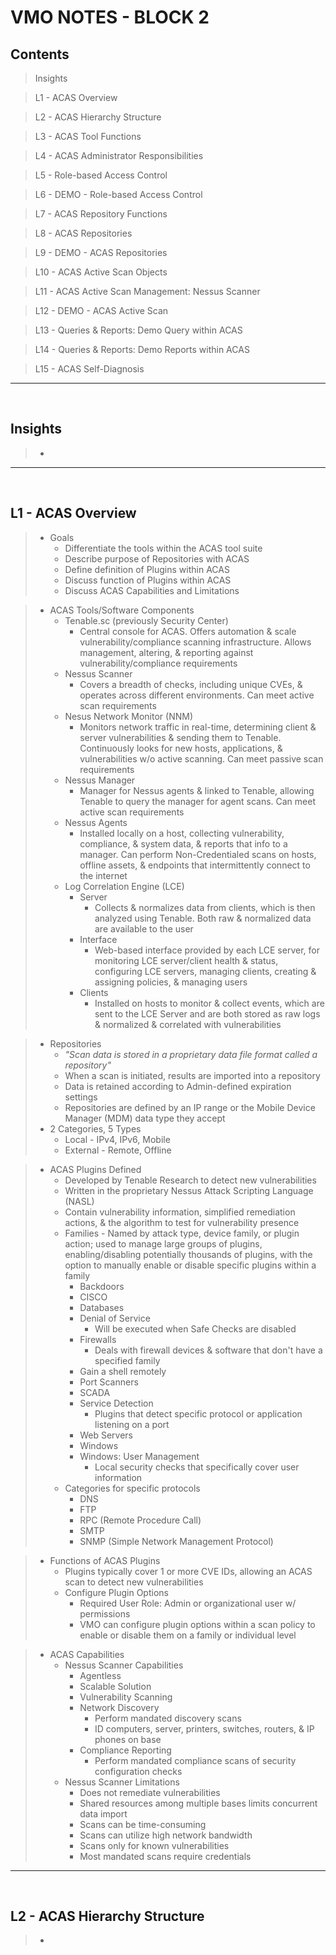 VMO NOTES - BLOCK 2
===================

Contents
--------

> Insights

> L1 - ACAS Overview

> L2 - ACAS Hierarchy Structure

> L3 - ACAS Tool Functions

> L4 - ACAS Administrator Responsibilities

> L5 - Role-based Access Control

> L6 - DEMO - Role-based Access Control

> L7 - ACAS Repository Functions

> L8 - ACAS Repositories

> L9 - DEMO - ACAS Repositories

> L10 - ACAS Active Scan Objects

> L11 - ACAS Active Scan Management: Nessus Scanner

> L12 - DEMO - ACAS Active Scan

> L13 - Queries & Reports: Demo Query within ACAS

> L14 - Queries & Reports: Demo Reports within ACAS

> L15 - ACAS Self-Diagnosis

---

<br>

## Insights

> - 

---

<br>

## L1 - ACAS Overview

> - Goals
>   - Differentiate the tools within the ACAS tool suite
>   - Describe purpose of Repositories with ACAS
>   - Define definition of Plugins within ACAS
>   - Discuss function of Plugins within ACAS
>   - Discuss ACAS Capabilities and Limitations

> - ACAS Tools/Software Components
>   - Tenable.sc (previously Security Center)
>       - Central console for ACAS. Offers automation & scale vulnerability/compliance scanning infrastructure. Allows management, altering, & reporting against vulnerability/compliance requirements
>   - Nessus Scanner
>       - Covers a breadth of checks, including unique CVEs, & operates across different environments. Can meet active scan requirements
>   - Nesus Network Monitor (NNM)
>       - Monitors network traffic in real-time, determining client & server vulnerabilities & sending them to Tenable. Continuously looks for new hosts, applications, & vulnerabilities w/o active scanning. Can meet passive scan requirements
>   - Nessus Manager
>       - Manager for Nessus agents & linked to Tenable, allowing Tenable to query the manager for agent scans. Can meet active scan requirements
>   - Nessus Agents
>       - Installed locally on a host, collecting vulnerability, compliance, & system data, & reports that info to a manager. Can perform Non-Credentialed scans on hosts, offline assets, & endpoints that intermittently connect to the internet
>   - Log Correlation Engine (LCE)
>       - Server
>           - Collects & normalizes data from clients, which is then analyzed using Tenable. Both raw & normalized data are available to the user
>       - Interface
>           - Web-based interface provided by each LCE server, for monitoring LCE server/client health & status, configuring LCE servers, managing clients, creating & assigning policies, & managing users
>       - Clients
>           - Installed on hosts to monitor & collect events, which are sent to the LCE Server and are both stored as raw logs & normalized & correlated with vulnerabilities

> - Repositories
>   - *"Scan data is stored in a proprietary data file format called a repository"*
>   - When a scan is initiated, results are imported into a repository
>   - Data is retained according to Admin-defined expiration settings
>   - Repositories are defined by an IP range or the Mobile Device Manager (MDM) data type they accept
> - 2 Categories, 5 Types
>   - Local - IPv4, IPv6, Mobile
>   - External - Remote, Offline

> - ACAS Plugins Defined
>   - Developed by Tenable Research to detect new vulnerabilities
>   - Written in the proprietary Nessus Attack Scripting Language (NASL)
>   - Contain vulnerability information, simplified remediation actions, & the algorithm to test for vulnerability presence
>   - Families - Named by attack type, device family, or plugin action; used to manage large groups of plugins, enabling/disabling potentially thousands of plugins, with the option to manually enable or disable specific plugins within a family
>       - Backdoors
>       - CISCO
>       - Databases
>       - Denial of Service
>           - Will be executed when Safe Checks are disabled
>       - Firewalls
>           - Deals with firewall devices & software that don't have a specified family
>       - Gain a shell remotely
>       - Port Scanners
>       - SCADA
>       - Service Detection
>           - Plugins that detect specific protocol or application listening on a port
>       - Web Servers
>       - Windows
>       - Windows: User Management
>           - Local security checks that specifically cover user information
>   - Categories for specific protocols
>       - DNS
>       - FTP
>       - RPC (Remote Procedure Call)
>       - SMTP
>       - SNMP (Simple Network Management Protocol)

> - Functions of ACAS Plugins
>   - Plugins typically cover 1 or more CVE IDs, allowing an ACAS scan to detect new vulnerabilities
>   - Configure Plugin Options
>       - Required User Role: Admin or organizational user w/ permissions
>       - VMO can configure plugin options within a scan policy to enable or disable them on a family or individual level

> - ACAS Capabilities
>   - Nessus Scanner Capabilities
>       - Agentless
>       - Scalable Solution
>       - Vulnerability Scanning
>       - Network Discovery
>           - Perform mandated discovery scans
>           - ID computers, server, printers, switches, routers, & IP phones on base
>       - Compliance Reporting
>           - Perform mandated compliance scans of security configuration checks
>   - Nessus Scanner Limitations
>       - Does not remediate vulnerabilities
>       - Shared resources among multiple bases limits concurrent data import
>       - Scans can be time-consuming
>       - Scans can utilize high network bandwidth
>       - Scans only for known vulnerabilities
>       - Most mandated scans require credentials

---

<br>

## L2 - ACAS Hierarchy Structure

> - 